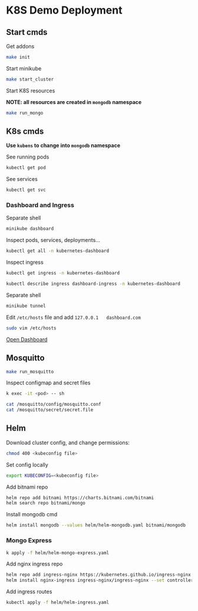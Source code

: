 # K8S Demo Deployment

## Start cmds

Get addons

```bash
make init
```

Start minikube

```bash
make start_cluster
```

Start K8S resources

__NOTE: all resources are created in `mongodb` namespace__

```bash
make run_mongo
```

## K8s cmds

__Use `kubens` to change into `mongodb` namespace__

See running pods

```bash
kubectl get pod
```

See services

```bash
kubectl get svc
```

### Dashboard and Ingress

Separate shell

```bash
minikube dashboard
```

Inspect pods, services, deployments...

```bash
kubectl get all -n kubernetes-dashboard
```

Inspect ingress

```bash
kubectl get ingress -n kubernetes-dashboard
```

```bash
kubectl describe ingress dashboard-ingress -n kubernetes-dashboard
```

Separate shell

```bash
minikube tunnel
```

Edit `/etc/hosts` file and add `127.0.0.1   dashboard.com`

```bash
sudo vim /etc/hosts
```

[Open Dashboard](https://dashboard.com/#/workloads?namespace=mongodb)

## Mosquitto

```bash
make run_mosquitto
```

Inspect configmap and secret files

```bash
k exec -it <pod> -- sh

cat /mosquitto/config/mosquitto.conf
cat /mosquitto/secret/secret.file
```

## Helm

Download cluster config, and change permissions:

```bash
chmod 400 <kubeconfig file>
```

Set config locally

```bash
export KUBECONFIG=<kubeconfig file>
```

Add bitnami repo

```bash
helm repo add bitnami https://charts.bitnami.com/bitnami
helm search repo bitnami/mongo
```

Install mongodb cmd

```bash
helm install mongodb --values helm/helm-mongodb.yaml bitnami/mongodb
```

### Mongo Express

```bash
k apply -f helm/helm-mongo-express.yaml
```

Add nginx ingress repo

```bash
helm repo add ingress-nginx https://kubernetes.github.io/ingress-nginx
helm install nginx-ingress ingress-nginx/ingress-nginx --set controller.publishService.enabled=true
```

Add ingress routes

```bash
kubectl apply -f helm/helm-ingress.yaml
```
